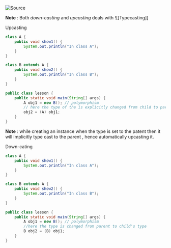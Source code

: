 ![Source](https://youtu.be/Q8cTydJSawQ?list=PLsyeobzWxl7pe_IiTfNyr55kwJPWbgxB5)

**Note** : Both *down-casting* and *upcasting* deals with ![[Typecasting]]

Upcasting
```java
class A {
	public void show1() {
		System.out.println("In class A");
	}
}

class B extends A {
	public void show2() {
		System.out.println("In class B");
	}
}

public class lesson {
	public static void main(String[] args) {
		A obj1 = new B(); // polymorphism
		// here the type of the is explicitly changed from child to parent
		obj2 = (A) obj1;
	}
}
```
**Note** : while creating an instance when the type is set to the patent then it will implicitly type cast to the parent , hence automatically upcasting it.

Down-cating
```java
class A {
	public void show1() {
		System.out.println("In class A");
	}
}

class B extends A {
	public void show2() {
		System.out.println("In class B");
	}
}

public class lesson {
	public static void main(String[] args) {
		A obj1 = new B(); // polymorphism
		//here the type is changed from parent to child's type
		B obj2 = (B) obj1;
	}
}
```